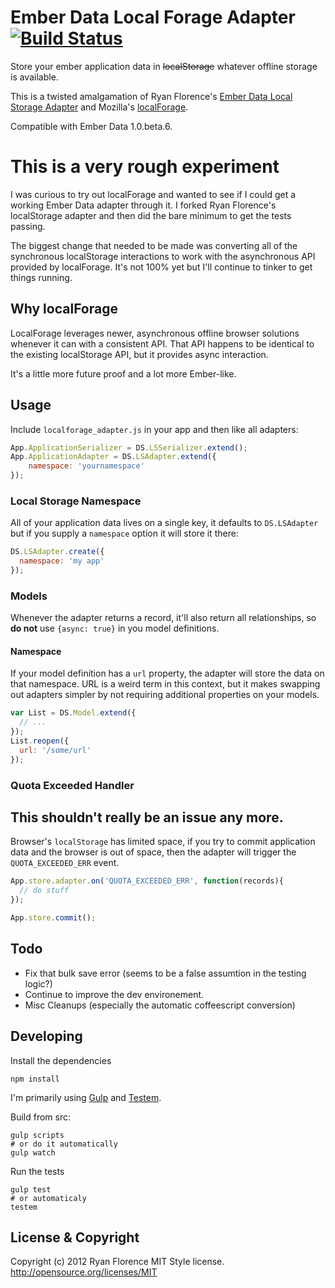 Ember Data Local Forage Adapter [![Build Status](https://travis-ci.org/WMeldon/ember-localstorage-adapter.png?branch=forage-engine)](https://travis-ci.org/WMeldon/ember-localstorage-adapter)
================================

Store your ember application data in ~~localStorage~~ whatever offline storage is available.

This is a twisted amalgamation of Ryan Florence's [Ember Data Local Storage Adapter](https://github.com/rpflorence/ember-localstorage-adapter) and Mozilla's [localForage](https://github.com/mozilla/localForage).

Compatible with Ember Data 1.0.beta.6.

# This is a very rough experiment

I was curious to try out localForage and wanted to see if I could get a working Ember Data adapter through it.  I forked Ryan Florence's localStorage adapter and then did the bare minimum to get the tests passing.

The biggest change that needed to be made was converting all of the synchronous localStorage interactions to work with the asynchronous API provided by localForage.  It's not 100% yet but I'll continue to tinker to get things running.

## Why localForage

LocalForage leverages newer, asynchronous offline browser solutions whenever it can with a consistent API.  That API happens to be identical to the existing localStorage API, but it provides async interaction.

It's a little more future proof and a lot more Ember-like.

Usage
-----

Include `localforage_adapter.js` in your app and then like all adapters:

```js
App.ApplicationSerializer = DS.LSSerializer.extend();
App.ApplicationAdapter = DS.LSAdapter.extend({
    namespace: 'yournamespace'
});
```

### Local Storage Namespace

All of your application data lives on a single key, it defaults to `DS.LSAdapter` but if you supply a `namespace` option it will store it there:

```js
DS.LSAdapter.create({
  namespace: 'my app'
});
```

### Models

Whenever the adapter returns a record, it'll also return all
relationships, so __do not__ use `{async: true}` in you model definitions.

#### Namespace

If your model definition has a `url` property, the adapter will store the data on that namespace. URL is a weird term in this context, but it makes swapping out adapters simpler by not requiring additional properties on your models.

```js
var List = DS.Model.extend({
  // ...
});
List.reopen({
  url: '/some/url'
});
```

### Quota Exceeded Handler
## This shouldn't really be an issue any more.

Browser's `localStorage` has limited space, if you try to commit application data and the browser is out of space, then the adapter will trigger the `QUOTA_EXCEEDED_ERR` event.

```js
App.store.adapter.on('QUOTA_EXCEEDED_ERR', function(records){
  // do stuff
});

App.store.commit();
```

Todo
----

- Fix that bulk save error (seems to be a false assumtion in the testing logic?)
- Continue to improve the dev environement.
- Misc Cleanups (especially the automatic coffeescript conversion)

Developing
-----

Install the dependencies

    npm install

I'm primarily using [Gulp](https://github.com/gulpjs/gulp) and [Testem](https://github.com/airportyh/testem).

Build from src:

    gulp scripts
    # or do it automatically
    gulp watch

Run the tests

    gulp test
    # or automaticaly
    testem

License & Copyright
-------------------

Copyright (c) 2012 Ryan Florence
MIT Style license. http://opensource.org/licenses/MIT
